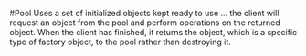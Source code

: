 #Pool
Uses a set of initialized objects kept ready to use ...
the client will request an object from the pool and
perform operations on the returned object. When the client
has finished, it returns the object, which is a specific type of
factory object, to the pool rather than destroying it.